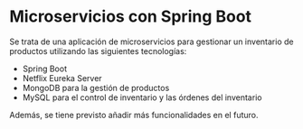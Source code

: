 # Microservicios con Spring Boot

Se trata de una aplicación de microservicios para gestionar un inventario de productos utilizando las siguientes tecnologías:

* Spring Boot
* Netflix Eureka Server
* MongoDB para la gestión de productos
* MySQL para el control de inventario y las órdenes del inventario

Además, se tiene previsto añadir más funcionalidades en el futuro.